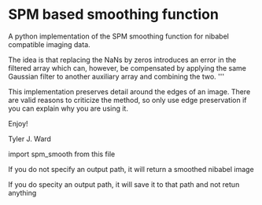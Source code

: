 # SPM based smoothing function

A python implementation of the SPM smoothing function for nibabel compatible imaging data. 

The idea is that replacing the NaNs by zeros introduces an error in the filtered array which can, however, be compensated by applying the same Gaussian filter to another auxiliary array and combining the two. '''

This implementation preserves detail around the edges of an image. There are valid reasons to criticize the method, so only use edge preservation if you can explain why you are using it. 

Enjoy!

Tyler J. Ward


import spm_smooth from this file

If you do not specify an output path, it will return a smoothed nibabel image

If you do specity an output path, it will save it to that path and not retun anything

